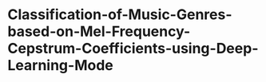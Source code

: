 # Classification-of-Music-Genres-based-on-Mel-Frequency-Cepstrum-Coefficients-using-Deep-Learning-Mode
